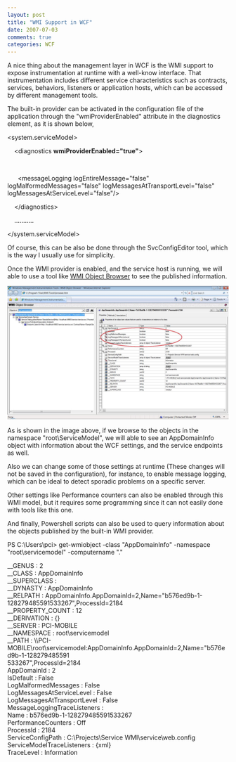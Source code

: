 ```yaml
---
layout: post
title: "WMI Support in WCF"
date: 2007-07-03
comments: true
categories: WCF
---
```


A nice thing about the management layer in WCF is the WMI support to
expose instrumentation at runtime with a well-know interface. That
instrumentation includes different service characteristics such as
contracts, services, behaviors, listeners or application hosts, which
can be accessed by different management tools.

The built-in provider can be activated in the configuration file of the
application through the "wmiProviderEnabled" attribute in the
diagnostics element, as it is shown below,

\<system.serviceModel\>

    \<diagnostics **wmiProviderEnabled="true"**\>

 

      \<messageLogging logEntireMessage="false"
logMalformedMessages="false" logMessagesAtTransportLevel="false"
logMessagesAtServiceLevel="false"/\>

    \</diagnostics\>

    ...........

\</system.serviceModel\>

Of course, this can be also be done through the SvcConfigEditor tool,
which is the way I usually use for simplicity.

Once the WMI provider is enabled, and the service host is running, we
will able to use a tool like [WMI Object
Browser](http://www.microsoft.com/downloads/details.aspx?familyid=6430F853-1120-48DB-8CC5-F2ABDC3ED314&displaylang=en) to
see the published information.

![](/images/legacy/WMI%20Object%20Browser.jpg)

As is shown in the image above, if we browse to the objects in the
namespace "root\\ServiceModel", we will able to see an AppDomainInfo
object with information about the WCF settings, and the service
endpoints as well.

Also we can change some of those settings at runtime (These changes will
not be saved in the configuration), for instance, to enable message
logging, which can be ideal to detect sporadic problems on a specific
server.

Other settings like Performance counters can also be enabled through
this WMI model, but it requires some programming since it can not easily
done with tools like this one.

And finally, Powershell scripts can also be used to query information
about the objects published by the built-in WMI provider.

PS C:\\Users\\pci\> get-wmiobject -class "AppDomainInfo" -namespace
"root\\servicemodel" -computername "."

\_\_GENUS : 2\
\_\_CLASS : AppDomainInfo\
\_\_SUPERCLASS :\
\_\_DYNASTY : AppDomainInfo\
\_\_RELPATH :
AppDomainInfo.AppDomainId=2,Name="b576ed9b-1-128279485591533267",ProcessId=2184\
\_\_PROPERTY\_COUNT : 12\
\_\_DERIVATION : {}\
\_\_SERVER : PCI-MOBILE\
\_\_NAMESPACE : root\\servicemodel\
\_\_PATH :
\\\\PCI-MOBILE\\root\\servicemodel:AppDomainInfo.AppDomainId=2,Name="b576ed9b-1-128279485591\
533267",ProcessId=2184\
AppDomainId : 2\
IsDefault : False\
LogMalformedMessages : False\
LogMessagesAtServiceLevel : False\
LogMessagesAtTransportLevel : False\
MessageLoggingTraceListeners :\
Name : b576ed9b-1-128279485591533267\
PerformanceCounters : Off\
ProcessId : 2184\
ServiceConfigPath : C:\\Projects\\Service WMI\\service\\web.config\
ServiceModelTraceListeners : {xml}\
TraceLevel : Information

 

